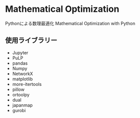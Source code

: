 # Mathematical Optimization
Pythonによる数理最適化 Mathematical Optimization with Python

## 使用ライブラリー

- Jupyter
- PuLP
- pandas
- Numpy
- NetworkX
- matplotlib
- more-itertools
- pillow
- ortoolpy
- dual
- japanmap
- gurobi
